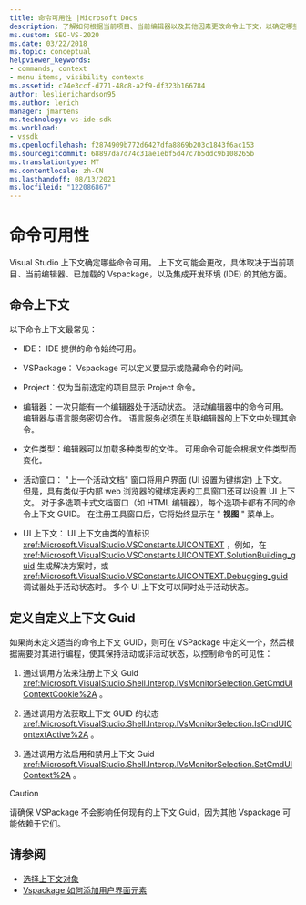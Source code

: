 ```yaml
---
title: 命令可用性 |Microsoft Docs
description: 了解如何根据当前项目、当前编辑器以及其他因素更改命令上下文，以确定哪些命令可用于 Visual Studio。
ms.custom: SEO-VS-2020
ms.date: 03/22/2018
ms.topic: conceptual
helpviewer_keywords:
- commands, context
- menu items, visibility contexts
ms.assetid: c74e3ccf-d771-48c8-a2f9-df323b166784
author: leslierichardson95
ms.author: lerich
manager: jmartens
ms.technology: vs-ide-sdk
ms.workload:
- vssdk
ms.openlocfilehash: f2874909b772d6427dfa8869b203c1843f6ac153
ms.sourcegitcommit: 68897da7d74c31ae1ebf5d47c7b5ddc9b108265b
ms.translationtype: MT
ms.contentlocale: zh-CN
ms.lasthandoff: 08/13/2021
ms.locfileid: "122086867"
---
```

# <a name="command-availability"></a>命令可用性

Visual Studio 上下文确定哪些命令可用。 上下文可能会更改，具体取决于当前项目、当前编辑器、已加载的 Vspackage，以及集成开发环境 (IDE) 的其他方面。

## <a name="command-contexts"></a>命令上下文

以下命令上下文最常见：

- IDE： IDE 提供的命令始终可用。

- VSPackage： Vspackage 可以定义要显示或隐藏命令的时间。

- Project：仅为当前选定的项目显示 Project 命令。

- 编辑器：一次只能有一个编辑器处于活动状态。 活动编辑器中的命令可用。 编辑器与语言服务密切合作。 语言服务必须在关联编辑器的上下文中处理其命令。

- 文件类型：编辑器可以加载多种类型的文件。 可用命令可能会根据文件类型而变化。

- 活动窗口： "上一个活动文档" 窗口将用户界面 (UI 设置为键绑定) 上下文。 但是，具有类似于内部 web 浏览器的键绑定表的工具窗口还可以设置 UI 上下文。 对于多选项卡式文档窗口（如 HTML 编辑器），每个选项卡都有不同的命令上下文 GUID。 在注册工具窗口后，它将始终显示在 " **视图** " 菜单上。

- UI 上下文： UI 上下文由类的值标识 <xref:Microsoft.VisualStudio.VSConstants.UICONTEXT> ，例如，在 <xref:Microsoft.VisualStudio.VSConstants.UICONTEXT.SolutionBuilding_guid> 生成解决方案时，或 <xref:Microsoft.VisualStudio.VSConstants.UICONTEXT.Debugging_guid> 调试器处于活动状态时。 多个 UI 上下文可以同时处于活动状态。

## <a name="define-custom-context-guids"></a>定义自定义上下文 Guid

如果尚未定义适当的命令上下文 GUID，则可在 VSPackage 中定义一个，然后根据需要对其进行编程，使其保持活动或非活动状态，以控制命令的可见性：

1. 通过调用方法来注册上下文 Guid <xref:Microsoft.VisualStudio.Shell.Interop.IVsMonitorSelection.GetCmdUIContextCookie%2A> 。

2. 通过调用方法获取上下文 GUID 的状态 <xref:Microsoft.VisualStudio.Shell.Interop.IVsMonitorSelection.IsCmdUIContextActive%2A> 。

3. 通过调用方法启用和禁用上下文 Guid <xref:Microsoft.VisualStudio.Shell.Interop.IVsMonitorSelection.SetCmdUIContext%2A> 。

> [!CAUTION]
> 请确保 VSPackage 不会影响任何现有的上下文 Guid，因为其他 Vspackage 可能依赖于它们。

## <a name="see-also"></a>请参阅

- [选择上下文对象](../../extensibility/internals/selection-context-objects.md)
- [Vspackage 如何添加用户界面元素](../../extensibility/internals/how-vspackages-add-user-interface-elements.md)
